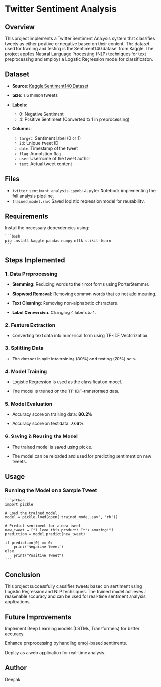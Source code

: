 # Twitter Sentiment Analysis

## Overview

This project implements a Twitter Sentiment Analysis system that classifies tweets as either positive or negative based on their content. The dataset used for training and testing is the Sentiment140 dataset from Kaggle. The project applies Natural Language Processing (NLP) techniques for text preprocessing and employs a Logistic Regression model for classification.

## Dataset

* **Source**: [Kaggle Sentiment140 Dataset](https://www.kaggle.com/datasets/kazanova/sentiment140)
  
* **Size**: 1.6 million tweets
  
* **Labels**:
    * 0: Negative Sentiment
    * 4: Positive Sentiment (Converted to 1 in preprocessing)
 
* **Columns**:
    * `target`: Sentiment label (0 or 1)
    * `id`: Unique tweet ID
    * `date`: Timestamp of the tweet
    * `flag`: Annotation flag
    * `user`: Username of the tweet author
    * `text`: Actual tweet content

## Files

* `twitter_sentiment_analysis.ipynb`: Jupyter Notebook implementing the full analysis pipeline.
* `trained_model.sav`: Saved logistic regression model for reusability.

## Requirements

Install the necessary dependencies using:

    ```bash
    pip install kaggle pandas numpy nltk scikit-learn
    ```

## Steps Implemented

### 1. Data Preprocessing

  * **Stemming**: Reducing words to their root forms using PorterStemmer.
  
  * **Stopword Removal**: Removing common words that do not add meaning.
  
  * **Text Cleaning**: Removing non-alphabetic characters.
  
  * **Label Conversion**: Changing 4 labels to 1.

### 2. Feature Extraction

  * Converting text data into numerical form using TF-IDF Vectorization.

### 3. Splitting Data

  * The dataset is split into training (80%) and testing (20%) sets.

### 4. Model Training

  * Logistic Regression is used as the classification model.

  * The model is trained on the TF-IDF-transformed data.

### 5. Model Evaluation

  * Accuracy score on training data: **80.2%**

  * Accuracy score on test data: **77.6%**

### 6. Saving & Reusing the Model

  * The trained model is saved using pickle.

  * The model can be reloaded and used for predicting sentiment on new tweets.

## Usage

### Running the Model on a Sample Tweet

    ```python
    import pickle
    
    # Load the trained model
    model = pickle.load(open('trained_model.sav', 'rb'))
    
    # Predict sentiment for a new tweet
    new_tweet = ["I love this product! It's amazing!"]
    prediction = model.predict(new_tweet)
    
    if prediction[0] == 0:
        print("Negative Tweet")
    else:
        print("Positive Tweet")
    ```

## Conclusion

This project successfully classifies tweets based on sentiment using Logistic Regression and NLP techniques. The trained model achieves a reasonable accuracy and can be used for real-time sentiment analysis applications.

## Future Improvements

Implement Deep Learning models (LSTMs, Transformers) for better accuracy.

Enhance preprocessing by handling emoji-based sentiments.

Deploy as a web application for real-time analysis.

## Author

Deepak


